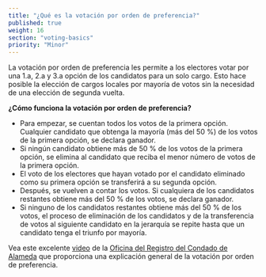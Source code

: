 ```yaml
---
title: "¿Qué es la votación por orden de preferencia?"
published: true
weight: 16
section: "voting-basics"
priority: "Minor"
---
```

La votación por orden de preferencia les permite a los electores votar por una 1.a, 2.a y 3.a opción de los candidatos para un solo cargo. Esto hace posible la elección de cargos locales por mayoría de votos sin la necesidad de una elección de segunda vuelta.

**¿Cómo funciona la votación por orden de preferencia?**
- Para empezar, se cuentan todos los votos de la primera opción. Cualquier candidato que obtenga la mayoría (más del 50 %) de los votos de la primera opción, se declara ganador.
- Si ningún candidato obtiene más de 50 % de los votos de la primera opción, se elimina al candidato que reciba el menor número de votos de la primera opción.
- El voto de los electores que hayan votado por el candidato eliminado como su primera opción se transferirá a su segunda opción.
- Después, se vuelven a contar los votos. Si cualquiera de los candidatos restantes obtiene más del 50 % de los votos, se declara ganador.
- Si ninguno de los candidatos restantes obtiene más del 50 % de los votos, el proceso de eliminación de los candidatos y de la transferencia de votos al siguiente candidato en la jerarquía se repite hasta que un candidato tenga el triunfo por mayoría.

Vea este excelente [video](https://www.youtube.com/watch?v=tlobSd2QDoU) de la [Oficina del Registro del Condado de Alameda](https://www.acgov.org/rov/rcv/faq.htm) que proporciona una explicación general de la votación por orden de preferencia.
